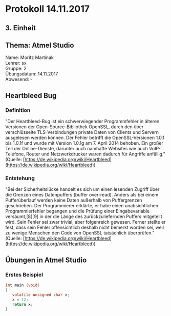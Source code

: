 # Protokoll 14.11.2017  

## 3. Einheit  

## Thema: Atmel Studio

Name: Moritz Martinak  
Lehrer: sx  
Gruppe: 2  
Übungsdatum: 14.11.2017  
Abwesend: -  

## Heartbleed Bug  
### Definition  
"Der Heartbleed-Bug ist ein schwerwiegender Programmfehler in älteren Versionen der Open-Source-Bibliothek OpenSSL, durch den über verschlüsselte TLS-Verbindungen private Daten von Clients und Servern ausgelesen werden können. Der Fehler betrifft die OpenSSL-Versionen 1.0.1 bis 1.0.1f und wurde mit Version 1.0.1g am 7. April 2014 behoben. Ein großer Teil der Online-Dienste, darunter auch namhafte Websites wie auch VoIP-Telefone, Router und Netzwerkdrucker waren dadurch für Angriffe anfällig."  
(Quelle: [https://de.wikipedia.org/wiki/Heartbleed](https://de.wikipedia.org/wiki/Heartbleed))    
### Entstehung  
"Bei der Sicherheitslücke handelt es sich um einen lesenden Zugriff über die Grenzen eines Datenpuffers (buffer over-read). Anders als bei einem Pufferüberlauf werden keine Daten außerhalb von Puffergrenzen geschrieben. Der Programmierer erklärte, er habe einen unabsichtlichen Programmierfehler begangen und die Prüfung einer Eingabevariable versäumt,[8][9] in der die Länge des zurückzuliefernden Puffers mitgeteilt wird. Sein Fehler sei zwar trivial, aber folgenreich gewesen. Ferner stellte er fest, dass sein Fehler offensichtlich deshalb nicht bemerkt worden sei, weil zu wenige Menschen den Code von OpenSSL tatsächlich überprüfen."  
(Quelle: [https://de.wikipedia.org/wiki/Heartbleed](https://de.wikipedia.org/wiki/Heartbleed))    
## Übungen in Atmel Studio  
### Erstes Beispiel  

```c
int main (void)  
{  
   volatile unsigned char x;  
   x = 12;  
   return x;  
} 
```







